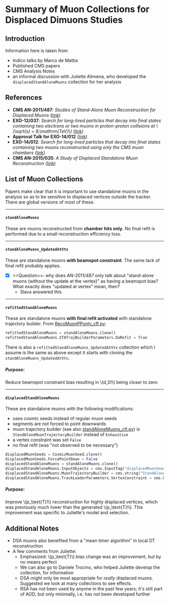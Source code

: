 # Summary of Muon Collections for Displaced Dimuons Studies

## Introduction
Information here is taken from

* Indico talks by Marco de Mattia
* Published CMS papers
* CMS Analysis Notes
* an informal discussion with Juliette Alimena, who developed the `displacedStandAloneMuons` collection for her analysis

## References

* **CMS AN-2011/487**: *Studies of Stand-Alone Muon Reconstruction for Displaced Muons* ([link](http://cms.cern.ch/iCMS/jsp/db_notes/noteInfo.jsp?cmsnoteid=CMS%20AN-2011/487))
* **EXO-12/037**: *Search for long-lived particles that decay into final states containing two electrons or two muons in proton-proton collisions at \\(\sqrt{s} = 8\;\mathrm{TeV}\\)* ([link](http://cms.cern.ch/iCMS/analysisadmin/cadilines?line=EXO-12-037))
* **Approval Talk for EXO-14/012** ([link](https://indico.cern.ch/event/381449/))
* **EXO-14/012**: *Search for long-lived particles that decay into final states containing two muons reconstructed using only the CMS muon chambers* ([link](http://cms.cern.ch/iCMS/analysisadmin/cadilines?line=EXO-14-012))
* **CMS AN-2015/035**: *A Study of Displaced Standalone Muon Reconstruction* ([link](http://cms.cern.ch/iCMS/jsp/db_notes/noteInfo.jsp?cmsnoteid=CMS%20AN-2015/035))

## List of Muon Collections
Papers make clear that it is important to use standalone muons in the analysis so as to be sensitive to displaced vertices outside the tracker. There are global versions of most of these.

***
#### `standAloneMuons`
These are muons reconstructed from **chamber hits only**. No final refit is performed due to a small reconstruction efficiency loss.

***
#### `standAloneMuons_UpdatedAtVtx`
These are standalone muons **with beamspot constraint**. The same lack of final refit probably applies.

* [x] ==Question==: why does *AN-2011/487* only talk about "stand-alone muons (without the update at the vertex)" as having a beamspot bias? What exactly does "updated at vertex" mean, then?
	* Slava answered this


***
#### `refittedStandAloneMuons`
These are standalone muons **with final refit activated** with standalone trajectory builder. From [RecoMuonPPonly_cff.py](https://github.com/cms-sw/cmssw/blob/master/RecoMuon/Configuration/python/RecoMuonPPonly_cff.py):

```python
refittedStandAloneMuons = standAloneMuons.clone()
refittedStandAloneMuons.STATrajBuilderParameters.DoRefit = True
```
There is also a `refittedStandAloneMuons_UpdatedAtVtx` collection which I assume is the same as above except it starts with cloning the `standAloneMuons_UpdatedAtVtx`.

##### Purpose:
Reduce beamspot constraint bias resulting in \\(d_0\!\\) being closer to zero

***
#### `displacedStandAloneMuons`
These are standalone muons with the following modifications:

* uses cosmic seeds instead of regular muon seeds
* segments are not forced to point downwards
* muon trajectory builder (see also [standAloneMuons_cfi.py](https://github.com/cms-sw/cmssw/blob/master/RecoMuon/StandAloneMuonProducer/python/standAloneMuons_cfi.py)) is `StandAloneMuonTrajectoryBuilder` instead of `Exhaustive`
* a vertex constraint was set `False`
* no final refit (was "not observed to be necessary")

```python
displacedMuonSeeds = CosmicMuonSeed.clone()
displacedMuonSeeds.ForcePointDown = False
displacedStandAloneMuons = standAloneMuons.clone()
displacedStandAloneMuons.InputObjects = cms.InputTag("displacedMuonSeeds")
displacedStandAloneMuons.MuonTrajectoryBuilder = cms.string("StandAloneMuonTrajectoryBuilder")
displacedStandAloneMuons.TrackLoaderParameters.VertexConstraint = cms.bool(False) 
```

##### Purpose:
Improve \\(p_\text{T}\!\\) reconstruction for highly displaced vertices, which was previously much lower than the generated \\(p_\text{T}\!\\). This improvement was specific to Juliette's model and selection.

## Additional Notes

* DSA muons also benefited from a "mean timer algorithm" in local DT reconstruction
* A few comments from Juliette:
	* Emphasized: \\(p_\text{T}\\) bias change was an improvement, but by no means perfect
	* We can also go to Daniele Trocino, who helped Juliette develop the collection, for information
	* DSA might only be most appropriate for _really_ displaced muons. Suggested we look at many collections to see effects.
	* RSA has not been used by anyone in the past few years; it's still part of AOD, but only minimally, i.e. has not been developed further